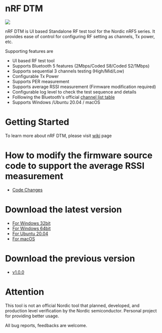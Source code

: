 # nRF DTM

<img src="https://github.com/olleheugene/nRF-DTM/blob/master/pics/DTM_USAGE.gif">

nRF DTM is UI based Standalone RF test tool for the Nordic nRF5 series.
It provides ease of control for configuring RF setting as channels, Tx power, etc.

Supporting features are 
- UI based RF test tool
- Supports Bluetooth 5 features (2Mbps/Coded S8/Coded S2/1Mbps)
- Supports sequential 3 channels testing   (High/Mid/Low)
- Configurable Tx Power
- Supports PER measurement
- Supports average RSSI measurement (Firmware modification required)
- Configurable log level to check the test sequence and details
- Folllowing the Bluetooth's official [channel list table](https://devzone.nordicsemi.com/cfs-file/__key/communityserver-blogs-components-weblogfiles/00-00-00-00-12/4722.Frequency.PNG)
- Supports Windows /Ubuntu 20.04 / macOS

# Getting Started
To learn more about nRF DTM, please visit [wiki](https://github.com/olleheugene/nRF-DTM/wiki) page

# How to modify the firmware source code to support the average RSSI measurement
- [Code Changes](https://github.com/olleheugene/nRF-DTM/wiki/Code-Changes)

# Download the latest version
- [For Windows 32bit](https://github.com/olleheugene/nRF-DTM/raw/master/Release/Windows_x86/nRF_DTM_x86.exe)  
- [For Windows 64bit](https://github.com/olleheugene/nRF-DTM/raw/master/Release/Windows_x64/nRF_DTM_x64.exe)  
- [For Ubuntu 20.04](https://github.com/olleheugene/nRF-DTM/raw/master/Release/Ubuntu/nRF_DTM_x64_Ubuntu_20.04)  
- [For macOS](https://github.com/olleheugene/nRF-DTM/raw/master/Release/macOS/nRF_DTM_macOS)

# Download the previous version
- [v1.0.0](https://github.com/olleheugene/nRF-DTM/archive/v1.0.zip)

# Attention 
This tool is not an official Nordic tool that planned, developed, and production level verification by the Nordic semiconductor.
Personal project for providing better usage.


All bug reports, feedbacks are welcome.
